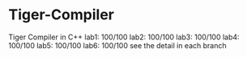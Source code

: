 # Tiger-Compiler
Tiger Compiler in C++
lab1: 100/100
lab2: 100/100
lab3: 100/100
lab4: 100/100
lab5: 100/100
lab6: 100/100
see the detail in each branch
